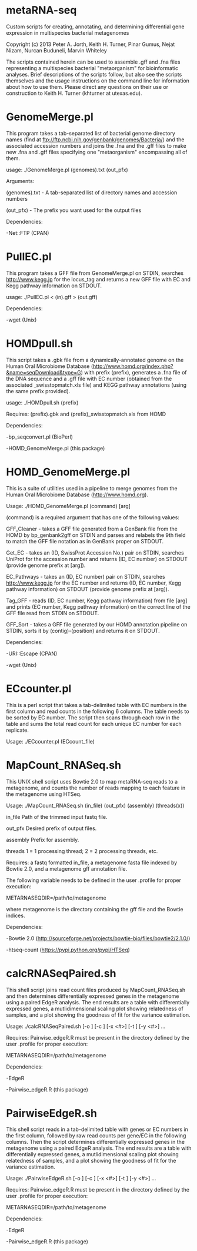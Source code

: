 metaRNA-seq
===========
Custom scripts for creating, annotating, and determining differential gene
expression in multispecies bacterial metagenomes

Copyright (c) 2013 Peter A. Jorth, Keith H. Turner, Pinar Gumus, Nejat Nizam,
Nurcan Buduneli, Marvin Whiteley

The scripts contained herein can be used to assemble .gff and .fna files
representing a multispecies bacterial "metaorganism" for bioinformatic analyses.
Brief descriptions of the scripts follow, but also see the scripts themselves
and the usage instructions on the command line for information about how to
use them. Please direct any questions on their use or construction to
Keith H. Turner (khturner at utexas.edu).


GenomeMerge.pl
===========
This program takes a tab-separated list of bacterial genome directory names
(find at ftp://ftp.ncbi.nih.gov/genbank/genomes/Bacteria/) and the associated
accession numbers and joins the .fna and the .gff files to make new .fna and
.gff files specifying one "metaorganism" encompassing all of them.

usage: ./GenomeMerge.pl (genomes).txt (out_pfx)

Arguments:

(genomes).txt - A tab-separated list of directory names and accession numbers

(out_pfx)     - The prefix you want used for the output files

Dependencies:

-Net::FTP (CPAN)


PullEC.pl
===========
This program takes a GFF file from GenomeMerge.pl on STDIN, searches
http://www.kegg.jp for the locus_tag and returns a new GFF file with EC and
Kegg pathway information on STDOUT.

usage: ./PullEC.pl < (in).gff > (out.gff)

Dependencies:

-wget (Unix)


HOMDpull.sh
===========
This script takes a .gbk file from a dynamically-annotated genome on the Human Oral
Microbiome Database (http://www.homd.org/index.php?&name=seqDownload&type=G)
with prefix (prefix), generates a .fna file of the DNA sequence and a .gff file
with EC number (obtained from the associated _swisstopmatch.xls file) and KEGG
pathway annotations (using the same prefix provided).

usage: ./HOMDpull.sh (prefix)

Requires: (prefix).gbk and (prefix)_swisstopmatch.xls from HOMD

Dependencies:

-bp_seqconvert.pl (BioPerl)

-HOMD_GenomeMerge.pl (this package)


HOMD_GenomeMerge.pl
===========
This is a suite of utilities used in a pipeline to merge genomes from the
Human Oral Microbiome Database (http://www.homd.org).

Usage: ./HOMD_GenomeMerge.pl (command) [arg]

(command) is a required argument that has one of the following values:

GFF_Cleaner - takes a GFF file generated from a GenBank file from the HOMD by 
   bp_genbank2gff on STDIN and parses and relabels the 9th field to match the
   GFF file notation as in GenBank proper on STDOUT.
   
Get_EC      - takes an (ID, SwissProt Accession No.) pair on STDIN, searches
   UniProt for the accession number and returns (ID, EC number) on STDOUT
   (provide genome prefix at [arg]).
   
EC_Pathways - takes an (ID, EC number) pair on STDIN, searches http://www.kegg.jp
   for the EC number and returns (ID, EC number, Kegg pathway information) on
   STDOUT (provide genome prefix at [arg]).
   
Tag_GFF     - reads (ID, EC number, Kegg pathway information) from file [arg] and
   prints (EC number, Kegg pathway information) on the correct line of the GFF
   file read from STDIN on STDOUT.
   
GFF_Sort     - takes a GFF file generated by our HOMD annotation pipeline on STDIN,
   sorts it by (contig)-(position) and returns it on STDOUT.

Dependencies:

-URI::Escape (CPAN)

-wget (Unix)

ECcounter.pl
===========
This is a perl script that takes a tab-delimited table with EC numbers in the first column
and read counts in the following 6 columns. The table needs to be sorted by EC number. The
script then scans through each row in the table and sums the total read count for each unique
EC number for each replicate.

Usage: ./ECcounter.pl (ECcount_file)

MapCount_RNASeq.sh
===========
This UNIX shell script uses Bowtie 2.0 to map metaRNA-seq reads to a metagenome, and counts
the number of reads mapping to each feature in the metagenome using HTSeq.

Usage: ./MapCount_RNASeq.sh (in_file) (out_pfx) (assembly) (threads(x))

   in_file   Path of the trimmed input fastq file.

   out_pfx   Desired prefix of output files.

   assembly  Prefix for assembly.

   threads   1 = 1 processing thread; 2 = 2 processing threads, etc.

Requires: a fastq formatted in_file, a metagenome fasta file indexed by Bowtie 2.0, 
          and a metagenome gff annotation file.

The following variable needs to be defined in the user .profile for proper execution:

METARNASEQDIR=/path/to/metagenome

where metagenome is the directory containing the gff file and the Bowtie indices.

Dependencies:

-Bowtie 2.0 (http://sourceforge.net/projects/bowtie-bio/files/bowtie2/2.1.0/)

-htseq-count (https://pypi.python.org/pypi/HTSeq)

calcRNASeqPaired.sh
===========
This shell script joins read count files produced by MapCount_RNASeq.sh and then determines
differentially expressed genes in the metagenome using a paired EdgeR analysis. The end results
are a table with differentially expressed genes, a mutlidimensional scaling plot showing 
relatedness of samples, and a plot showing the goodness of fit for the variance estimation.

Usage: ./calcRNASeqPaired.sh [-o <output>] [-c <name>] [-x <#>] [-t <name>] [-y <#>] <file1> <file2> <file3> ... <filen>

Requires: Pairwise_edgeR.R must be present in the directory defined by the user .profile for 
proper execution:

METARNASEQDIR=/path/to/metagenome

Dependencies:

-EdgeR

-Pairwise_edgeR.R (this package)

PairwiseEdgeR.sh
===========
This shell script reads in a tab-delimited table with genes or EC numbers in the first column,
followed by raw read counts per gene/EC in the following columns. Then the script determines
differentially expressed genes in the metagenome using a paired EdgeR analysis. The end results
are a table with differentially expressed genes, a mutlidimensional scaling plot showing 
relatedness of samples, and a plot showing the goodness of fit for the variance estimation.

Usage: ./PairwiseEdgeR.sh [-o <output>] [-c <name>] [-x <#>] [-t <name>] [-y <#>] <file1> <file2> <file3> ... <filen>

Requires: Pairwise_edgeR.R must be present in the directory defined by the user .profile for 
proper execution:

METARNASEQDIR=/path/to/metagenome

Dependencies:

-EdgeR

-Pairwise_edgeR.R (this package)

